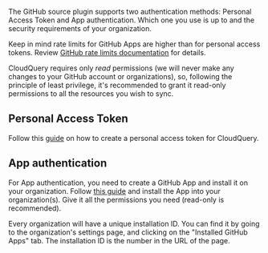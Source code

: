 The GitHub source plugin supports two authentication methods: Personal Access Token and App authentication. Which one you use is up to and the security requirements of your organization.

Keep in mind rate limits for GitHub Apps are higher than for personal access tokens.  Review [GitHub rate limits documentation](https://docs.github.com/en/apps/creating-github-apps/registering-a-github-app/rate-limits-for-github-apps) for details. 

CloudQuery requires only *read* permissions (we will never make any changes to your GitHub account or organizations),
so, following the principle of least privilege, it's recommended to grant it read-only permissions to all the resources you wish to sync.

## Personal Access Token

Follow this [guide](https://docs.github.com/en/enterprise-server@3.4/authentication/keeping-your-account-and-data-secure/creating-a-personal-access-token) on how to create a personal access token for CloudQuery.

## App authentication

For App authentication, you need to create a GitHub App and install it on your organization. Follow [this guide](https://docs.github.com/en/apps/creating-github-apps/creating-github-apps/creating-a-github-app) and install the App into your organization(s). Give it all the permissions you need (read-only is recommended).

Every organization will have a unique installation ID. You can find it by going to the organization's settings page, and clicking on the "Installed GitHub Apps" tab. The installation ID is the number in the URL of the page.
